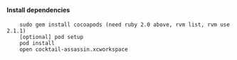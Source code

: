 #### Install dependencies
	
		sudo gem install cocoapods (need ruby 2.0 above, rvm list, rvm use 2.1.1)
		[optional] pod setup
		pod install
		open cocktail-assassin.xcworkspace
		
		